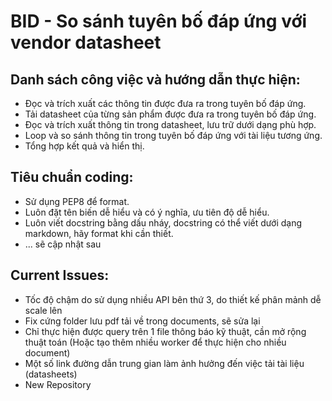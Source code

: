 # BID - So sánh tuyên bố đáp ứng với vendor datasheet

## Danh sách công việc và hướng dẫn thực hiện:

- Đọc và trích xuất các thông tin được đưa ra trong tuyên bố đáp ứng.
- Tải datasheet của từng sản phẩm được đưa ra trong tuyên bố đáp ứng.
- Đọc và trích xuất thông tin trong datasheet, lưu trữ dưới dạng phù hợp.
- Loop và so sánh thông tin trong tuyên bố đáp ứng với tài liệu tương ứng.
- Tổng hợp kết quả và hiển thị.


## Tiêu chuẩn coding:

- Sử dụng PEP8 để format.
- Luôn đặt tên biến dễ hiểu và có ý nghĩa, ưu tiên độ dễ hiểu.
- Luôn viết docstring bằng dấu nháy, docstring có thể viết dưới dạng markdown, hãy format khi cần thiết.
- ... sẽ cập nhật sau

## Current Issues:
- Tốc độ chậm do sử dụng nhiều API bên thứ 3, do thiết kế phân mảnh dễ scale lên
- Fix cứng folder lưu pdf tải về trong documents, sẽ sửa lại
- Chỉ thực hiện được query trên 1 file thông báo kỹ thuật, cần mở rộng thuật toán (Hoặc tạo thêm nhiều worker để thực hiện cho nhiều document)
- Một số link đường dẫn trung gian làm ảnh hưởng đến việc tải tài liệu (datasheets)
- New Repository
